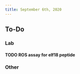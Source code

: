 ```yaml
---
title: September 6th, 2020
---
```


## **To-Do**
### **Lab**
#### TODO ROS assay for elf18 peptide

### **Other**
#### 

## 
